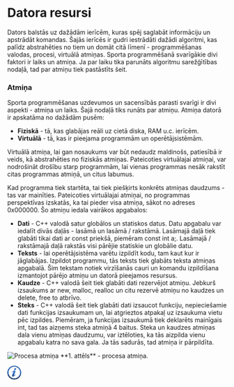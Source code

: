 # Datora resursi

Dators balstās uz dažādām ierīcēm, kuras spēj saglabāt informāciju un apstrādāt komandas. Šajās ierīcēs ir gudri iestrādāti dažādi algoritmi, kas palīdz abstrahēties no tiem un domāt citā līmenī - programmēšanas valodas, procesi, virtuālā atmiņas. Sporta programmēšanā svarīgākie divi faktori ir laiks un atmiņa. Ja par laiku tika parunāts algoritmu sarežģītības nodaļā, tad par atmiņu tiek pastāstīts šeit.

### Atmiņa

Sporta programmēšanas uzdevumos un sacensībās parasti svarīgi ir divi aspekti - atmiņa un laiks. Šajā nodaļā tiks runāts par atmiņu. Atmiņa  datorā ir apskatāma no dažādām pusēm:

- **Fiziskā** - tā, kas glabājas reāli uz cietā diska, RAM u.c. ierīcēm.
- **Virtuālā** - tā, kas ir pieejama programmām un operētājsistēmām.

Virtuālā atmiņa, lai gan nosaukums var būt nedaudz maldinošs, patiesībā ir veids, kā abstrahēties no fiziskās atmiņas. Pateicoties virtuālajai atmiņai, var nodrošināt drošību starp programmām, lai vienas programmas nesāk rakstīt citas programmas atmiņā, un citus labumus.

Kad programma tiek startēta, tai tiek piešķirts konkrēts atmiņas daudzums - tas var mainīties. Pateicoties virtuālajai atmiņai, no programmas perspektīvas izskatās, ka tai pieder visa atmiņa, sākot no adreses 0x000000. Šo atmiņu iedala vairākos apgabalos:

- **Dati** - C++ valodā satur globālos un statiskos datus. Datu apgabalu var iedalīt divās daļās - lasāmā un lasāmā / rakstāmā. Lasāmajā daļā tiek glabāti tikai dati ar const priekšā, piemēram const int a;. Lasāmajā / rakstāmajā daļā rakstās visi pārējie statiskie un globālie datu.
- **Teksts** - lai operētājsistēma varētu izpildīt kodu, tam kaut kur ir jāglabājas. Izpildot programmu, tās teksts tiek glabāts teksta atmiņas apgabalā. Šim tekstam notiek virzīšanās cauri un komandu izpildīšana izmantojot pārējo atmiņu un datorā pieejamos resursus.
- **Kaudze** - C++ valodā šeit tiek glabāti dati rezervējot atmiņu. Jebkurš izsaukums ar new, malloc, realloc un citu rezervē atmiņu no kaudzes un delete, free to atbrīvo.
- **Steks** - C++ valodā šeit tiek glabāti dati izsaucot funkciju, nepieciešamie dati funkcijas izsaukumam un, lai atgrieztos atpakaļ uz izsaukuma vietu pēc izpildes. Piemēram, ja funkcijas izsaukumā tiek deklarēts mainīgais int, tad tas aizņems steka atmiņā 4 baitus. Steka un kaudzes atmiņas dala vienu atmiņas daudzumu, var iztēloties, ka tās aizpilda vienu apgabalu katra no sava gala. Ja tās sadurās, tad atmiņa ir pārpildīta.

<img alt="Procesa atmiņa" src="/media/theory/atmina.png"/>
**1. attēls** - procesa atmiņa.

<a href="http://en.wikipedia.org/wiki/Data_segment" target="_blank">![Vairāk informācija](/media/theory/information.png)</a>